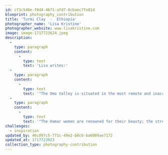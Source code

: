```yaml
---
id: cf3c540e-f0d4-4b71-afd7-8cbaec7fe81d
blueprint: photography_contribution
title: 'Turmi Clay  -  Ethiopia'
photographer_name: 'Lisa Kristine'
photographer_website: www.lisakristine.com
image: image-1717723624.jpeg
description:
  -
    type: paragraph
    content:
      -
        type: text
        text: 'Lisa writes:'
  -
    type: paragraph
    content:
      -
        type: text
        text: '"The Omo Valley is situated in the most remote and inaccessible part of Ethiopia. Only in 1992 did many of its natives became aware that there was even a country called Ethiopia and that they were part of it. In this ancient, unaffected other world, millennium old lifestyles still thrive. Hunters and gatherers cloaked in animal skins roam undisturbed by modernity or outside influence.'
  -
    type: paragraph
    content:
      -
        type: text
        text: '"The Hamar women are renowned for their beauty; the strength and elegance in each gesture is unforgettable. Living so closely with the earth, it seems only fitting that ocher clay is used as a cosmetic for both skin and hair. The spirit of these individuals is intense and grounded. To witness pride with true purity still intact is a sight which is not only a wonder but also an inspiration."'
challenges:
  - inspiration
updated_by: 46c097c5-771c-49e2-b8c6-ba6009ae7172
updated_at: 1717723923
collection_type: photography-contribution
---
```

